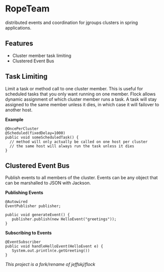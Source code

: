 RopeTeam
========

distributed events and coordination for jgroups clusters in spring applications.

Features
--------
  * Cluster member task limiting
  * Clustered Event Bus
  
Task Limiting
-------------

Limit a task or method call to one cluster member. This is useful for scheduled tasks that you 
only want running on one member. Flock allows dynamic assignment of which cluster member runs a task. 
A task will stay assigned to the same member unless it dies, in which case it will failover to another host.  

**Example**

    @OncePerCluster
    @Scheduled(fixedDelay=1000)
    public void someScheduledTask() {
      // method will only actually be called on one host per cluster
      // the same host will always run the task unless it dies 
    }

Clustered Event Bus
-------------------

Publish events to all members of the cluster. Events can be any object that can be marshalled to JSON with Jackson.

**Publishing Events**
    
    @Autowired
    EventPublisher publisher;
    
    public void generateEvent() {
       publisher.publish(new HelloEvent("greetings"));
    }
    
**Subscribing to Events**

    @EventSubscriber
    public void handleHelloEvent(HelloEvent e) {
       System.out.println(e.getGreeting())
    }

*This project is a fork/rename of jeffskj/flock*
